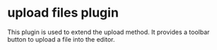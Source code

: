 # upload files plugin
This plugin is used to extend the upload method.
It provides a toolbar button to upload a file into the editor.
